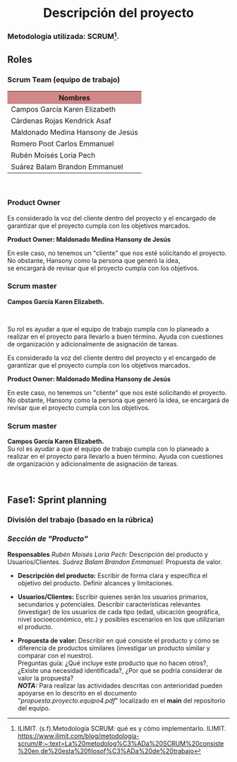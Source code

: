 <div>
   <center>
      <h1>Descripción del proyecto</h1>
   </center>
</div>
<div>
  
  ### Metodología utilizada: SCRUM[^1].
  ## Roles
  ### Scrum Team (equipo de trabajo)
<table align=center>  
   <tr>  
      <th bgcolor="#D18888" >Nombres</th>  
   </tr> 
    <tr>  
      <td>Campos García Karen Elizabeth</td>  
   </tr> 
   <tr>  
      <td>Cárdenas Rojas Kendrick Asaf</td>  
   </tr> 
    <tr>  
      <td>Maldonado Medina Hansony de Jesús</td>  
   </tr> 
    <tr>  
      <td>Romero Poot Carlos Emmanuel</td>  
   </tr> 
     <tr>  
      <td>Rubén Moisés Loria Pech</td>  
   </tr> 
    <tr>  
      <td>Suárez Balam Brandon Emmanuel</td>  
   </tr> 
 </table>
<br>

### Product Owner 
<p>Es considerado la voz del cliente dentro del proyecto y el encargado de garantizar que el proyecto cumpla con los objetivos marcados. </p>
<p><strong>Product Owner: Maldonado Medina Hansony de Jesús </strong><br>

<p>En este caso, no tenemos un "cliente" que nos esté solicitando el proyecto. No obstante, Hansony como la persona que generó la idea, 
<br> se encargará de revisar que el proyecto cumpla con los objetivos.  </p>

### Scrum master
<p><strong>Campos García Karen Elizabeth.</p></strong><br>
<p>Su rol es ayudar a que el equipo de trabajo cumpla con lo planeado a realizar en el proyecto para llevarlo a buen término. Ayuda con cuestiones de organización y adicionalmente de asignación de tareas.</p>
<p>Es considerado la voz del cliente dentro del proyecto y  el encargado de garantizar que el proyecto cumpla con los objetivos marcados. </p>
<p><strong>Product Owner: Maldonado Medina Hansony de Jesús </strong><br>

<p>En este caso, no tenemos un "cliente" que nos esté solicitando el proyecto. No obstante, Hansony como la persona que generó la idea, se encargará de revisar que el proyecto cumpla con los objetivos.  </p>

### Scrum master
<p><strong>Campos García Karen Elizabeth.</strong><br>
Su rol es ayudar a que el equipo de trabajo cumpla con lo planeado a realizar en el proyecto para llevarlo a buen término. Ayuda con cuestiones de organización y adicionalmente de asignación de tareas.</p>
 
<br>

## Fase1: Sprint planning
### División del trabajo (basado en la rúbrica)

### *Sección de "Producto"*

**Responsables**
*Rubén Moisés Loria Pech:* Descripción del producto y Usuarios/Clientes.
*Suárez Balam Brandon Emmanuel:* Propuesta de valor.



 - **Descripción del producto:** Escribir de forma clara y específica el objetivo del producto. Definir alcances y limitaciones. <br> 

 - **Usuarios/Clientes:** Escribir quienes serán los usuarios primarios, secundarios y potenciales. Describir características relevantes (investigar) de los usuarios de cada tipo (edad,  ubicación geográfica, nivel socioeconómico, etc.) y posibles escenarios en los que utilizarían el producto.<br>
 - **Propuesta de valor:** Describir en qué consiste el producto y cómo se diferencia  de productos similares (investigar un producto similar y <br>comparar con el nuestro).  <br>Preguntas guía: ¿Qué incluye este producto que no hacen otros?, ¿Existe una necesidad identificada?, ¿Por qué se podría considerar de valor la propuesta?
<br> ***NOTA:*** Para realizar las actividades descritas con anterioridad pueden apoyarse en lo descrito en el documento "*propuesta.proyecto.equipo4.pdf*" localizado en el **main** del repositorio del equipo.





 

[^1]: ILIMIT. (s.f).Metodología SCRUM: qué es y cómo implementarlo. ILIMIT. https://www.ilimit.com/blog/metodologia-scrum/#:~:text=La%20metodolog%C3%ADa%20SCRUM%20consiste%20en,de%20esta%20filosof%C3%ADa%20de%20trabajo

<!--stackedit_data:
eyJoaXN0b3J5IjpbLTYxMzM5NDA0MywtMzI0NTQ1NTExLDE0ND
QwODc5MjksLTEzNDAzNzYxNjMsMjA0ODEzMzQ4NywtOTc4MjQx
NzNdfQ==
-->